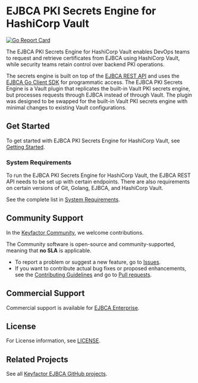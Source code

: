 <!--- Insert the Tool Name in the main heading! --->
# EJBCA PKI Secrets Engine for HashiCorp Vault

[![Go Report Card](https://goreportcard.com/badge/github.com/Keyfactor/ejbca-vault-pki-engine)](https://goreportcard.com/report/github.com/Keyfactor/ejbca-vault-pki-engine)

<!--- Short intro here! --->
<!--- Include a description of the project/repository, the purpose of it, what problems it solves, when to use it (and not use it), etc. --->

The EJBCA PKI Secrets Engine for HashiCorp Vault enables DevOps teams to request and retrieve certificates 
from EJBCA using HashiCorp Vault, while security teams retain control over backend PKI operations.

The secrets engine is built on top of the [EJBCA REST API](https://doc.primekey.com/ejbca/ejbca-operations/ejbca-ca-concept-guide/protocols/ejbca-rest-interface) 
and uses the [EJBCA Go Client SDK](https://github.com/Keyfactor/ejbca-go-client-sdk) for programmatic access.
The EJBCA PKI Secrets Engine is a Vault plugin that replicates the built-in Vault PKI secrets engine, but processes
requests through EJBCA instead of through Vault. The plugin was designed to be swapped for the built-in Vault PKI secrets engine
with minimal changes to existing Vault configurations.

## Get Started

<!--- Insert links to instructions on how to install, configure, etc. 
Example from ejbca-cert-manager-issuer below:

* To install the tool, see [Installation](docs/install.md).
* To configure and use the tool, see: 
  * [Usage](docs/config_usage.md)
  * [Customization](docs/annotations.md)
  * [End Entity Name Selection](docs/endentitynamecustomization.md)
* To test the tool, see [Testing the Source](docs/testing.md).
--->

To get started with EJBCA PKI Secrets Engine for HashiCorp Vault, see [Getting Started](docs/getting-started.md).

### System Requirements

<!--- Insert any requirements in this section. --->
To run the EJBCA PKI Secrets Engine for HashiCorp Vault, the EJBCA REST API needs to be set up with certain endpoints. There are also requirements on certain versions of Git, Golang, EJBCA, and HashiCorp Vault. 

See the complete list in [System Requirements](docs/getting-started.md#requirements). 

## Community Support
In the [Keyfactor Community](https://www.keyfactor.com/community/), we welcome contributions. 

The Community software is open-source and community-supported, meaning that **no SLA** is applicable.

* To report a problem or suggest a new feature, go to [Issues](../../issues).
* If you want to contribute actual bug fixes or proposed enhancements, see the [Contributing Guidelines](CONTRIBUTING.md) and go to [Pull requests](../../pulls).

## Commercial Support

Commercial support is available for [EJBCA Enterprise](https://www.keyfactor.com/products/ejbca-enterprise/).

<!--- For SignServer, update to the following text and link:
Commercial support is available for [SignServer Enterprise](https://www.keyfactor.com/products/signserver-enterprise/).
--->

## License
<!--- No updates needed --->
For License information, see [LICENSE](LICENSE). 

## Related Projects
See all [Keyfactor EJBCA GitHub projects](https://github.com/orgs/Keyfactor/repositories?q=ejbca). 


